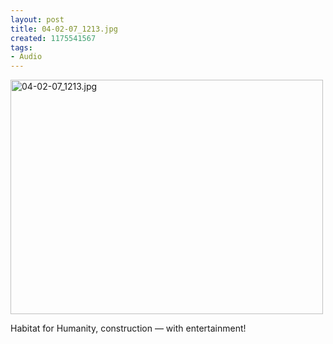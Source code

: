 ```yaml
--- 
layout: post
title: 04-02-07_1213.jpg
created: 1175541567
tags: 
- Audio
---
```

<a href="http://www.flickr.com/photos/43545096@N00/443928427/" title="04-02-07_1213.jpg by mprasuhn, on Flickr"><img src="http://farm1.staticflickr.com/194/443928427_d172bb92cd.jpg" width="500" height="375" alt="04-02-07_1213.jpg"></a>

Habitat for Humanity, construction &mdash; with entertainment!